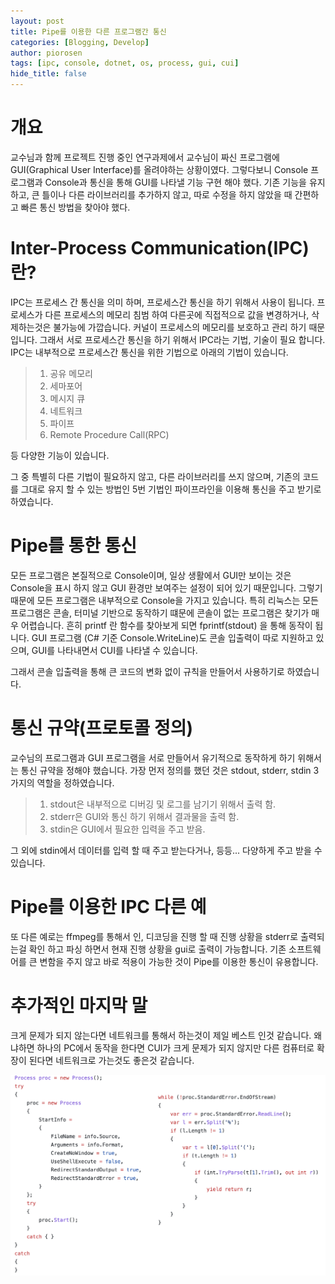 ```yaml
---
layout: post
title: Pipe를 이용한 다른 프로그램간 통신
categories: [Blogging, Develop]
author: piorosen
tags: [ipc, console, dotnet, os, process, gui, cui]
hide_title: false
---
```


# 개요
교수님과 함께 프로젝트 진행 중인 연구과제에서 교수님이 짜신 프로그램에 GUI(Graphical User Interface)를 올려야하는 상황이였다. 그렇다보니 Console 프로그램과 Console과 통신을 통해 GUI를 나타낼 기능 구현 해야 했다. 기존 기능을 유지하고, 큰 틀이나 다른 라이브러리를 추가하지 않고, 따로 수정을 하지 않았을 때 간편하고 빠른 통신 방법을 찾아야 했다.

# Inter-Process Communication(IPC) 란?

IPC는 프로세스 간 통신을 의미 하며, 프로세스간 통신을 하기 위해서 사용이 됩니다. 프로세스가 다른 프로세스의 메모리 침범 하여 다른곳에 직접적으로 값을 변경하거나, 삭제하는것은 불가능에 가깝습니다. 커널이 프로세스의 메모리를 보호하고 관리 하기 때문입니다. 그래서 서로 프로세스간 통신을 하기 위해서 IPC라는 기법, 기술이 필요 합니다. IPC는 내부적으로 프로세스간 통신을 위한 기법으로 아래의 기법이 있습니다.

> 1. 공유 메모리
> 2. 세마포어
> 3. 메시지 큐
> 4. 네트워크
> 5. 파이프
> 6. Remote Procedure Call(RPC) 

등 다양한 기능이 있습니다.

그 중 특별히 다른 기법이 필요하지 않고, 다른 라이브러리를 쓰지 않으며, 기존의 코드를 그대로 유지 할 수 있는 방법인 5번 기법인 파이프라인을 이용해 통신을 주고 받기로 하였습니다.

# Pipe를 통한 통신

모든 프로그램은 본질적으로 Console이며, 일상 생활에서 GUI만 보이는 것은 Console을 표시 하지 않고 GUI 환경만 보여주는 설정이 되어 있기 때문입니다. 그렇기 때문에 모든 프로그램은 내부적으로 Console을 가지고 있습니다. 특히 리눅스는 모든 프로그램은 콘솔, 터미널 기반으로 동작하기 떄문에 콘솔이 없는 프로그램은 찾기가 매우 어렵습니다. 흔히 printf 란 함수를 찾아보게 되면 fprintf(stdout) 을 통해 동작이 됩니다. GUI 프로그램 (C# 기준 Console.WriteLine)도 콘솔 입출력이 따로 지원하고 있으며, GUI를 나타내면서 CUI를 나타낼 수 있습니다.

그래서 콘솔 입출력을 통해 큰 코드의 변화 없이 규칙을 만들어서 사용하기로 하였습니다.

# 통신 규약(프로토콜 정의)

교수님의 프로그램과 GUI 프로그램을 서로 만들어서 유기적으로 동작하게 하기 위해서는 통신 규약을 정해야 했습니다. 가장 먼저 정의를 했던 것은 stdout, stderr, stdin 3가지의 역할을 정하였습니다.

> 1. stdout은 내부적으로 디버깅 및 로그를 남기기 위해서 출력 함.
> 2. stderr은 GUI와 통신 하기 위해서 결과물을 출력 함.
> 3. stdin은 GUI에서 필요한 입력을 주고 받음.

그 외에 stdin에서 데이터를 입력 할 때 주고 받는다거나, 등등... 다양하게 주고 받을 수 있습니다.

# Pipe를 이용한 IPC 다른 예

또 다른 예로는 ffmpeg를 통해서 인, 디코딩을 진행 할 때 진행 상황을 stderr로 출력되는걸 확인 하고 파싱 하면서 현재 진행 상황을 gui로 출력이 가능합니다. 기존 소프트웨어를 큰 변함을 주지 않고 바로 적용이 가능한 것이 Pipe를 이용한 통신이 유용합니다.

# 추가적인 마지막 말

크게 문제가 되지 않는다면 네트워크를 통해서 하는것이 제일 베스트 인것 같습니다. 왜냐하면 하나의 PC에서 동작을 한다면 CUI가 크게 문제가 되지 않지만 다른 컴퓨터로 확장이 된다면 네트워크로 가는것도 좋은것 같습니다. 

[![aaa](/assets/img/post/2022-04-13-image1.png)](https://github.com/Piorosen/DotNetAudio2Tag/blob/master/Tag.Core/Conv/Library/User2Mp3.cs)
